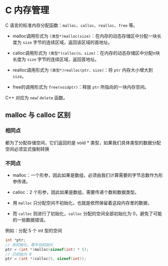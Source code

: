 # C 内存管理

C 语言的标准内存分配函数：`malloc`、`calloc`、`realloc`、`free` 等。

- malloc调用形式为 `(类型*)malloc(size)`：在内存的动态存储区中分配一块长度为 `size` 字节的连续区域，返回该区域的首地址。

- calloc调用形式为 `(类型*)calloc(n，size)`：在内存的动态存储区中分配n块长度为 `size` 字节的连续区域，返回首地址。

- realloc调用形式为 `(类型*)realloc(ptr，size)`：将 `ptr` 内存大小增大到 `size`。

- free的调用形式为 `free(voidptr)`：释放 `ptr` 所指向的一块内存空间。

C++ 对应为 `new`/ `delete` 函数。

## malloc 与 calloc 区别

### 相同点

都为了分配存储空间，它们返回的是 void * 类型，如果我们具体类型的数据分配空间必须显式强制转换

### 不同点

- malloc：一个形参，因此如果是数组，必须由我们计算需要的字节总数作为形参传递。
- calloc：2 个形参，因此如果是数组，需要传递个数和数据类型。

- 用 `malloc` 只分配空间不初始化，也就是依然保留着这段内存里的数据，
- 而 `calloc` 则进行了初始化，`calloc` 分配的空间全部初始化为 0，避免了可能的一些数据错误。

例如：分配 5 个 int 型的空间

```c
int *ptr;
// 未初始化，需手动初始化
ptr = (int *)malloc(sizeof(int) * 5);
// 已初始为 0
ptr = (int *)calloc(5, sizeof(int));
```
